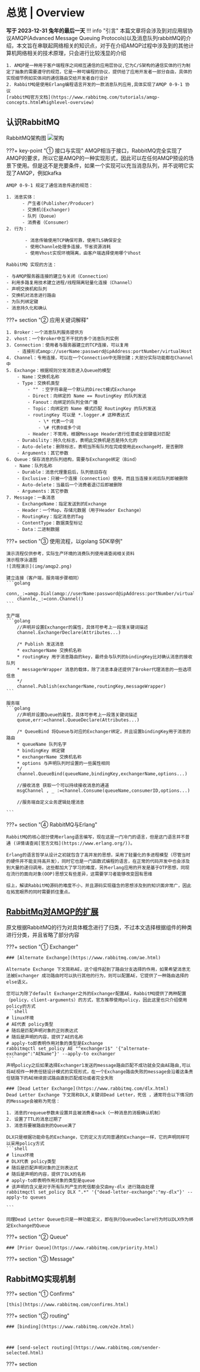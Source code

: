 # 总览 | Overview

 **写于 2023-12-31 兔年的最后一天**
!!! info "引言"
    本篇文章将会涉及到对应用层协议AMQP(Advanced Message Queuing Protocols)以及消息队列rabbitMQ的介绍，本文旨在串联起网络相关的知识点，对于在介绍AMQP过程中涉及到的其他计算机网络相关的技术原理，只会进行比较浅显的介绍

    1. AMQP是一种用于客户端程序之间相互通信的应用层协议,它为C/S架构的通信实体的行为制定了抽象的需要遵守的规范，它是一种可编程的协议，提供给了应用开发者一部分自由，具体的实现细节例如实体间的通信路由交给开发者自行设计
    2. RabbitMQ是使用Erlang编程语言开发的一款消息队列应用,具体实现了AMQP 0-9-1 协议
    [rabbitMQ官方文档](https://www.rabbitmq.com/tutorials/amqp-concepts.html#highlevel-overview)

## 认识RabbitMQ

RabbitMQ架构图
![架构](img/amqp1.png)

???+ key-point "① 接口与实现"
    AMQP相当于接口，RabbitMQ完全实现了AMQP的要求，所以它是AMQP的一种实现形式，因此可以在任何AMQP预设的场景下使用。但是这不是充要条件，如果一个实现可以充当消息队列，并不说明它实现了AMQP，例如kafka

    AMQP 0-9-1 规定了通信消息传递的规范：

    1. 消息实体：
          - 产生者(Publisher/Producer)
          - 交换机(Exchanger)
          - 队列（Queue）
          - 消费者（Consumer）
    2. 行为：

           - 消息传输使用TCP确保可靠，使用TLS确保安全
           - 使用Channle处理多连接，节省资源消耗
           - 使用Vhost实现环境隔离，由客户端选择使用哪个Vhost

    RabbitMQ 实现的方法：

    - 与AMQP服务器连接的建立与关闭（Connection）
    - 利用多路复用技术建立进程/线程隔离轻量化连接（Channel）
    - 声明交换机和队列
    - 交换机对消息进行路由
    - 为队列绑定键
    - 消息持久化和确认


???+ section "② 应用关键词解释"

    1. Broker：一个消息队列服务提供方
    2. vhost：一个Broker中互不干扰的多个消息队列实例
    3. Connection：使用者与服务器建立的TCP连接，可以复用
        - 连接形式amqp://userName:password@ipAddress:portNumber/virtualHost
    4. Channel：专用连接，可以在一个Connection中无限创建；大部分实际功能都在Channel中
    5. Exchange：根据规则分发消息进入Queue的模型
        - Name：交换机名称
        - Type：交换机类型
            - "" ：空字符串是一个默认的Direct模式Exchange
            - Direct：向绑定的 Name == RoutingKey 的队列发送
            - Fanout：向绑定的队列全体广播
            - Topic：向绑定的 Name 模式匹配 RoutingKey 的队列发送
            - routingKey 可以是 *.logger.# 这种表达式
                - \* 代表一个词
                - \# 代表0或多个词
            - Header：不常用，根据Message Header进行任意或全部键值对匹配
        - Durability：持久化标志，表明此交换机是否是持久化的
        - Auto-delete：删除标志，表明当所有队列在完成使用此exchange时，是否删除
        - Arguments：其它参数
    6. Queue：保存消息的队列结构，需要与Exchange绑定（Bind）
       - Name：队列名称
        - Durable：消息代理重启后，队列依旧存在
        - Exclusive：只被一个连接（connection）使用，而且当连接关闭后队列即被删除
        - Auto-delete：当最后一个消费者退订后即被删除
        - Arguments：其它参数
    7. Message：一条消息
        - ExchangeName：指定发送到的Exchange
        - Header：一个Map，存储元数据（用于Header Exchange）
        - RoutingKey：指定消息的Tag
        - ContentType：数据类型标记
        - Data：二进制数据

???+ section "③ 使用流程，以golang SDK举例"

    演示流程仅供参考，实际生产环境的消费队列使用请查阅相关资料
    演示程序泳道图
    ![流程演示](img/amqp2.png)

    建立连接（客户端，服务端步骤相同）
    ```golang
        conn,_:=amqp.Dial(amqp://userName:password@ipAddress:portNumber/virtualHost)
        channle,_:=conn.Channel()
    ```

    生产端
    ```golang
        //声明并设置Exchanger的属性，具体可参考上一段落关键词描述
        channel.ExchangerDeclare(Attributes...)

        /* Publish 发送消息
        * exchangerName 交换机名称
        * routingKey 用于消息路由的key，最终会与队列的bindingKey比对确认消息的接收队列
        * messagerWrapper 消息的载体，除了消息本身还提供了Broker代理消息的一些选项信息
        */
        channel.Publish(exchangerName,routingKey,messageWrapper)
    ```

    服务端
    ```golang
        //声明并设置Queue的属性，具体可参考上一段落关键词描述
        queue,err:=channel.QueueDeclare(Attributes...)

        /* QueueBind 将Queue与对应的Exchanger绑定，并且设置bindingKey用于消息的路由
        * queueName 队列名字
        * bindingKey 绑定键
        * exchangerName 交换机名称
        * options 与声明队列时设置的一些属性相同
        */
        channel.QueueBind(queueName,bindingKey,exchangerName,options...)

        //接收消息 获取一个可以持续接收消息的通道
        msgChannel , _ :=channel.Consume(queueName,consumerID,options...)

        //服务端自定义业务逻辑处理消息

    ```

???+ section "④ RabbitMQ与Erlang"

    RabbitMQ的核心部分使用erlang语言编写，现在这是一门冷门的语言，但是这门语言并不普通 (详情请查阅[官方文档](https://www.erlang.org/))。

    Erlang的语言哲学从设计之初就包含了高并发的思想，采用了轻量化的多进程模型（尽管当时的硬件并不能支持高并发），同时它也是一门函数式编程的语言，在正常的代码开发中也会涉及到大量的递归调用，这些都加大了学习的难度，另外erlang应用的开发是基于OTP思想，同现在流行的面向对象(OOP)思想又有些差异，这需要学习者能够改变固有思维

    综上，解读RabbitMQ源码的难度不小，并且源码实现蕴含的思想涉及到的知识面非常广，因此在拓宽眼界的同时需要抓住重点。

## [RabbitMq对AMQP的扩展](https://www.rabbitmq.com/extensions.html)

原文根据RabbitMQ的行为对具体概念进行了归类，不过本文选择根据组件的种类进行分类，并且省略了部分内容

???+ section "① Exchanger"

    ### [Alternate Exchange](https://www.rabbitmq.com/ae.html)

    Alternate Exchange 下文简称AE，这个组件起到了路由分支选择的作用，如果希望消息无法被Exchanger 成功路由时可以执行其他的行为，则可以配置AE，它提供了一种路由选择的else语义。

    您可以为除了default Exchanger之外的Exchanger配置AE，RabbitMQ提供了两种配置（policy，client-arguments）的方式，官方推荐使用policy，因此这里也只介绍使用policy的方式
    ```shell
    # linux环境
    # AE代表 policy类型
    # 随后是匹配声明对象的正则表达式
    # 随后是声明的内容，提供了AE的名称
    # apply-to即表明作用对象的类型是Exchange
    rabbitmqctl set_policy AE "^exchanger1$" '{"alternate-exchange":"AEName"}' --apply-to exchanger
    ```
    声明policy之后如果选择Exchanger1发送的message路由匹配不成功就会交由AE路由,可以将AE视作一种责任链设计模式的实现形式，在一个Exchange路由失败的message会沿着这条责任链路下的AE继续尝试路由直到匹配成功或者完全失败

    ### [Dead Letter Exchange](https://www.rabbitmq.com/dlx.html)
    Dead Letter Exchange 下文简称DLX,关键词Dead Letter，死信 ，通常符合以下情况的的Message会被称为死信：

    1. 消息的requeue参数未设置并且被消费者nack（一种消息的消极确认机制）
    2. 设置了TTL的消息过期了
    3. 消息将要被路由到的Queue满了

    DLX只是根据功能命名的Exchange，它的定义方式同普通的Exchange一样，它的声明同样可以采用policy方式
    ```shell
    # linux环境
    # DLX代表 policy类型
    # 随后是匹配声明对象的正则表达式
    # 随后是声明的内容，提供了DLX的名称
    # apply-to即表明作用对象的类型是queue
    # 该声明的含义是对于所有队列产生的死信都会交由my-dlx 进行路由处理
    rabbitmqctl set_policy DLX ".*" '{"dead-letter-exchange":"my-dlx"}' --apply-to queues

    ```

    同理Dead Letter Queue也只是一种功能定义，即在执行QueueDeclare行为时以DLX作为绑定Exchange的Queue

???+ section "② Queue"

    ### [Prior Queue](https://www.rabbitmq.com/priority.html)

???+ section "③ Message"

## RabbitMQ实现机制

???+ section "① Confirms"

    [this](https://www.rabbitmq.com/confirms.html)

???+ section "② routing"

    ### [binding](https://www.rabbitmq.com/e2e.html)



    ### [send-select routing](https://www.rabbitmq.com/sender-selected.html)

???+ section
